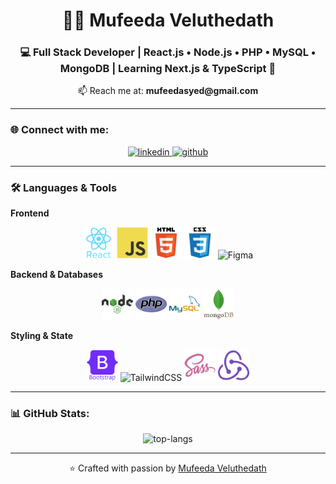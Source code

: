 <h1 align="center">👩‍💻 Mufeeda Veluthedath</h1>
<h3 align="center">💻 Full Stack Developer | React.js • Node.js • PHP • MySQL • MongoDB | Learning Next.js & TypeScript 🚀</h3>  

<p align="center">📫 Reach me at: <b>mufeedasyed@gmail.com</b></p>

---

### 🌐 Connect with me:
<p align="center">
  <a href="[https://linkedin.com/in/YOUR-LINKEDIN](https://www.linkedin.com/in/mufeeda-veluthedath/)" target="blank">
    <img src="https://img.shields.io/badge/LinkedIn-0A66C2?logo=linkedin&logoColor=white" alt="linkedin" />
  </a>
  <a href="https://github.com/mufeeda1996" target="blank">
    <img src="https://img.shields.io/badge/GitHub-181717?logo=github&logoColor=white" alt="github" />
  </a>
</p>

---

### 🛠️ Languages & Tools

**Frontend**
<p align="center">
  <img src="https://raw.githubusercontent.com/devicons/devicon/master/icons/react/react-original-wordmark.svg" alt="React" width="50" height="50"/>
  <img src="https://raw.githubusercontent.com/devicons/devicon/master/icons/javascript/javascript-original.svg" alt="JavaScript" width="50" height="50"/>
  <img src="https://raw.githubusercontent.com/devicons/devicon/master/icons/html5/html5-original-wordmark.svg" alt="HTML5" width="50" height="50"/>
  <img src="https://raw.githubusercontent.com/devicons/devicon/master/icons/css3/css3-original-wordmark.svg" alt="CSS3" width="50" height="50"/>
  <img src="https://www.vectorlogo.zone/logos/figma/figma-icon.svg" alt="Figma" width="50" height="50"/>
</p>

**Backend & Databases**
<p align="center">
  <img src="https://raw.githubusercontent.com/devicons/devicon/master/icons/nodejs/nodejs-original-wordmark.svg" alt="Node.js" width="50" height="50"/>
  <img src="https://raw.githubusercontent.com/devicons/devicon/master/icons/php/php-original.svg" alt="PHP" width="50" height="50"/>
  <img src="https://raw.githubusercontent.com/devicons/devicon/master/icons/mysql/mysql-original-wordmark.svg" alt="MySQL" width="50" height="50"/>
  <img src="https://raw.githubusercontent.com/devicons/devicon/master/icons/mongodb/mongodb-original-wordmark.svg" alt="MongoDB" width="50" height="50"/>
</p>

**Styling & State**
<p align="center">
  <img src="https://raw.githubusercontent.com/devicons/devicon/master/icons/bootstrap/bootstrap-plain-wordmark.svg" alt="Bootstrap" width="50" height="50"/>
  <img src="https://www.vectorlogo.zone/logos/tailwindcss/tailwindcss-icon.svg" alt="TailwindCSS" width="50" height="50"/>
  <img src="https://raw.githubusercontent.com/devicons/devicon/master/icons/sass/sass-original.svg" alt="Sass" width="50" height="50"/>
  <img src="https://raw.githubusercontent.com/devicons/devicon/master/icons/redux/redux-original.svg" alt="Redux" width="50" height="50"/>
</p>

---


### 📊 GitHub Stats:
<p align="center">

  <img src="https://github-readme-stats.vercel.app/api/top-langs/?username=mufeeda1996&layout=compact&theme=radical" alt="top-langs" />
</p>

---

<p align="center">⭐️ Crafted with passion by <a href="https://github.com/mufeeda1996">Mufeeda Veluthedath</a></p>
